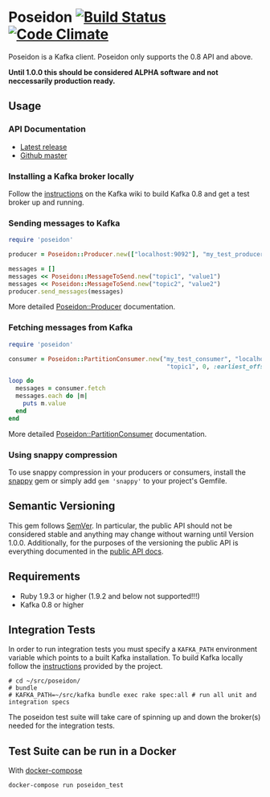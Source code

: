 # Poseidon [![Build Status](https://travis-ci.org/bpot/poseidon.png?branch=master)](https://travis-ci.org/bpot/poseidon) [![Code Climate](https://codeclimate.com/github/bpot/poseidon.png)](https://codeclimate.com/github/bpot/poseidon)

Poseidon is a Kafka client. Poseidon only supports the 0.8 API and above.

**Until 1.0.0 this should be considered ALPHA software and not neccessarily production ready.**

## Usage

### API Documentation

* [Latest release](http://rubydoc.info/gems/poseidon)
* [Github master](http://rubydoc.info/github/bpot/poseidon)

### Installing a Kafka broker locally

Follow the [instructions](http://kafka.apache.org/documentation.html#quickstart) on the Kafka wiki to build Kafka 0.8 and get a test broker up and running.

### Sending messages to Kafka

```ruby
require 'poseidon'

producer = Poseidon::Producer.new(["localhost:9092"], "my_test_producer")

messages = []
messages << Poseidon::MessageToSend.new("topic1", "value1")
messages << Poseidon::MessageToSend.new("topic2", "value2")
producer.send_messages(messages)
```

More detailed [Poseidon::Producer](http://rubydoc.info/github/bpot/poseidon/Poseidon/Producer) documentation.

### Fetching messages from Kafka

```ruby
require 'poseidon'

consumer = Poseidon::PartitionConsumer.new("my_test_consumer", "localhost", 9092,
                                            "topic1", 0, :earliest_offset)

loop do
  messages = consumer.fetch
  messages.each do |m|
    puts m.value
  end
end
```

More detailed [Poseidon::PartitionConsumer](http://rubydoc.info/github/bpot/poseidon/Poseidon/PartitionConsumer) documentation.

### Using snappy compression

To use snappy compression in your producers or consumers, install the [snappy](http://rubygems.org/gems/snappy) gem or simply add `gem 'snappy'` to your project's Gemfile.

## Semantic Versioning

This gem follows [SemVer](http://semver.org). In particular, the public API should not be considered stable and anything may change without warning until Version 1.0.0.  Additionally, for the purposes of the versioning the public API is everything documented in the [public API docs](http://rubydoc.info/github/bpot/poseidon).

## Requirements

* Ruby 1.9.3 or higher (1.9.2 and below not supported!!!)
* Kafka 0.8 or higher

## Integration Tests

In order to run integration tests you must specify a `KAFKA_PATH` environment variable which points to a built Kafka installation.  To build Kafka locally follow the [instructions](http://kafka.apache.org/documentation.html#quickstart) provided by the project.

    # cd ~/src/poseidon/
    # bundle
    # KAFKA_PATH=~/src/kafka bundle exec rake spec:all # run all unit and integration specs

The poseidon test suite will take care of spinning up and down the broker(s) needed for the integration tests.


## Test Suite can be run in a Docker
With [docker-compose](https://docs.docker.com/compose/)

```
docker-compose run poseidon_test
```